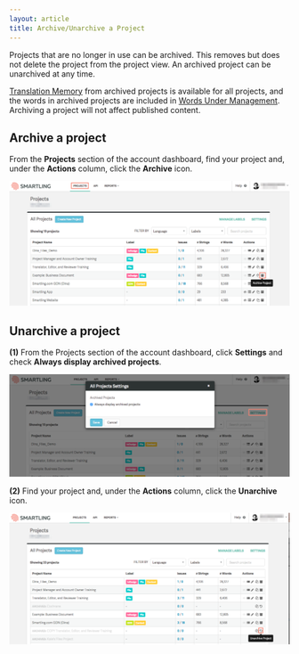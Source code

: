 ```yaml
---
layout: article
title: Archive/Unarchive a Project
---
```



Projects that are no longer in use can be archived. This removes but does not delete the project from the project view. An archived project can be unarchived at any time.

[Translation Memory](/knowledge-base/articles/translation-memory/) from archived projects is available for all projects, and the words in archived projects are included in [Words Under Management](/knowledge-base/articles/words-under-management/). Archiving a project will not affect published content.

## Archive a project

From the **Projects** section of the account dashboard, find your project and, under the **Actions** column, click the **Archive** icon.

![](/uploads/versions/download---x----1257-559x---.png)

## Unarchive a project

**(1)** From the Projects section of the account dashboard, click **Settings** and check **Always display archived projects**.

![](/uploads/versions/download-1---x----1257-459x---.png)

**(2)** Find your project and, under the **Actions** column, click the **Unarchive** icon.

![](/uploads/versions/download-2---x----1262-594x---.png)